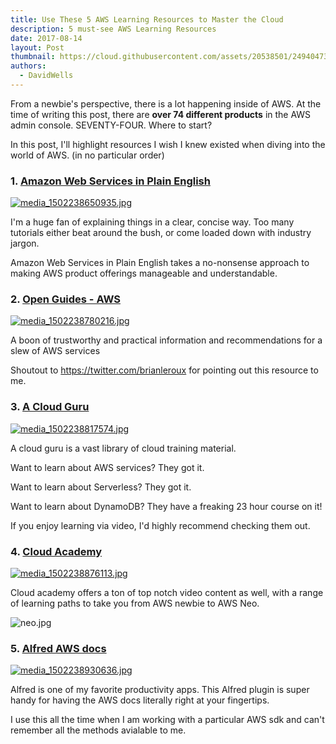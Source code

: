 ```yaml
---
title: Use These 5 AWS Learning Resources to Master the Cloud
description: 5 must-see AWS Learning Resources
date: 2017-08-14
layout: Post
thumbnail: https://cloud.githubusercontent.com/assets/20538501/24940473/2bdb229a-1ef8-11e7-9e8d-8f75b5461748.png
authors:
  - DavidWells
---
```


From a newbie's perspective, there is a lot happening inside of AWS. At the time of writing this post, there are **over 74 different products** in the AWS admin console. SEVENTY-FOUR. Where to start?

In this post, I'll highlight resources I wish I knew existed when diving into the world of AWS. (in no particular order)

### 1. [Amazon Web Services in Plain English](https://www.expeditedssl.com/aws-in-plain-english)

[![](http://davidwells.io/wp-content/uploads/2017/08/media_1502238650935.jpg "media_1502238650935.jpg")](https://www.expeditedssl.com/aws-in-plain-english)

I'm a huge fan of explaining things in a clear, concise way. Too many tutorials either beat around the bush, or come loaded down with industry jargon.

Amazon Web Services in Plain English takes a no-nonsense approach to making AWS product offerings manageable and understandable.

### 2. [Open Guides - AWS](https://github.com/open-guides/og-aws)

[![](http://davidwells.io/wp-content/uploads/2017/08/media_1502238780216.jpg "media_1502238780216.jpg")](https://github.com/open-guides/og-aws)

A boon of trustworthy and practical information and recommendations for a slew of AWS services

Shoutout to https://twitter.com/brianleroux for pointing out this resource to me.

### 3. [A Cloud Guru](https://acloud.guru/)

[![](http://davidwells.io/wp-content/uploads/2017/08/media_1502238817574.jpg "media_1502238817574.jpg")](https://acloud.guru/)

A cloud guru is a vast library of cloud training material.

Want to learn about AWS services? They got it.

Want to learn about Serverless? They got it.

Want to learn about DynamoDB? They have a freaking 23 hour course on it!

If you enjoy learning via video, I'd highly recommend checking them out.

### 4. [Cloud Academy](https://cloudacademy.com/learning-paths/)

[![](http://davidwells.io/wp-content/uploads/2017/08/media_1502238876113.jpg "media_1502238876113.jpg")](https://cloudacademy.com/learning-paths/)

Cloud academy offers a ton of top notch video content as well, with a range of learning paths to take you from AWS newbie to AWS Neo.

![](https://s3-us-west-2.amazonaws.com/assets.blog.serverless.com/5+AWS+Resources+post/neo.jpg "neo.jpg")

### 5. [Alfred AWS docs](https://github.com/SamVerschueren/alfred-aws)

[![](http://davidwells.io/wp-content/uploads/2017/08/media_1502238930636.jpg "media_1502238930636.jpg")](https://github.com/SamVerschueren/alfred-aws)

Alfred is one of my favorite productivity apps. This Alfred plugin is super handy for having the AWS docs literally right at your fingertips.

I use this all the time when I am working with a particular AWS sdk and can't remember all the methods avialable to me.
